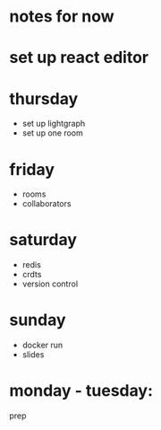 # notes for now 

# set up react editor 

# thursday
- set up lightgraph 
- set up one room 

# friday 
- rooms 
- collaborators 

# saturday 
- redis 
- crdts
- version control 

# sunday
- docker run 
- slides 

# monday - tuesday: 
prep 
